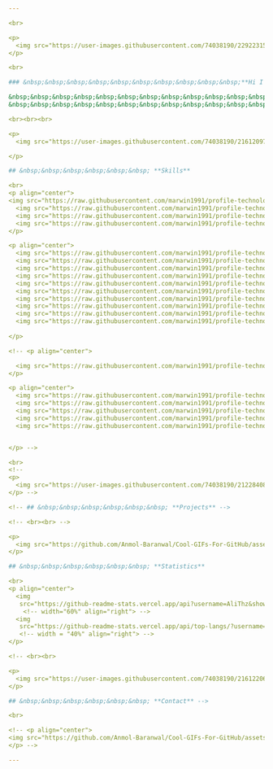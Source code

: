 ```yaml
---

<br>

<p>
  <img src="https://user-images.githubusercontent.com/74038190/229223156-0cbdaba9-3128-4d8e-8719-b6b4cf741b67.gif" width="175" align="right" hspace="60">
</p>

<br>

### &nbsp;&nbsp;&nbsp;&nbsp;&nbsp;&nbsp;&nbsp;&nbsp;&nbsp;&nbsp;**Hi I'm Ali Taherzadeh**

&nbsp;&nbsp;&nbsp;&nbsp;&nbsp;&nbsp;&nbsp;&nbsp;&nbsp;&nbsp;&nbsp;&nbsp; **Computer Science Student**  
&nbsp;&nbsp;&nbsp;&nbsp;&nbsp;&nbsp;&nbsp;&nbsp;&nbsp;&nbsp;&nbsp;&nbsp; Shahid Beheshti University

<br><br><br>

<p>
  <img src="https://user-images.githubusercontent.com/74038190/216120974-24a76b31-7f39-41f1-a38f-b3c1377cc612.png" width="50" align="right" vspace="0" hspace="30">

</p>

## &nbsp;&nbsp;&nbsp;&nbsp;&nbsp;&nbsp; **Skills**

<br>
<p align="center">
<img src="https://raw.githubusercontent.com/marwin1991/profile-technology-icons/refs/heads/main/icons/mssql.png" width="60" align="" vspace="0" hspace="0">
  <img src="https://raw.githubusercontent.com/marwin1991/profile-technology-icons/refs/heads/main/icons/c%23.png" width="60" align="" vspace="0" hspace="0">
  <img src="https://raw.githubusercontent.com/marwin1991/profile-technology-icons/refs/heads/main/icons/_net_core.png" width="60" align="" vspace="0" hspace="0">
  <img src="https://raw.githubusercontent.com/marwin1991/profile-technology-icons/refs/heads/main/icons/react.png" width="60" align="" vspace="0" hspace="0">
</p>

<p align="center">
  <img src="https://raw.githubusercontent.com/marwin1991/profile-technology-icons/refs/heads/main/icons/c++.png" width="50" align="" vspace="0" hspace="0">
  <img src="https://raw.githubusercontent.com/marwin1991/profile-technology-icons/refs/heads/main/icons/python.png" width="50" align="" vspace="0" hspace="0">
  <img src="https://raw.githubusercontent.com/marwin1991/profile-technology-icons/refs/heads/main/icons/postgresql.png" width="50" align="" vspace="0" hspace="0">
  <img src="https://raw.githubusercontent.com/marwin1991/profile-technology-icons/refs/heads/main/icons/java.png" width="50" align="" vspace="0" hspace="0">
  <img src="https://raw.githubusercontent.com/marwin1991/profile-technology-icons/refs/heads/main/icons/postman.png" width="50" align="" vspace="0" hspace="0">
  <img src="https://raw.githubusercontent.com/marwin1991/profile-technology-icons/refs/heads/main/icons/html.png" width="50" align="" vspace="0" hspace="0">
  <img src="https://raw.githubusercontent.com/marwin1991/profile-technology-icons/refs/heads/main/icons/css.png" width="50" align="" vspace="0" hspace="0">
  <img src="https://raw.githubusercontent.com/marwin1991/profile-technology-icons/refs/heads/main/icons/bootstrap.png" width="50" align="" vspace="0" hspace="0">
  <img src="https://raw.githubusercontent.com/marwin1991/profile-technology-icons/refs/heads/main/icons/javascript.png" width="48" align="" vspace="0" hspace="0">
  <img src="https://raw.githubusercontent.com/marwin1991/profile-technology-icons/refs/heads/main/icons/typescript.png" width="50" align="" vspace="0" hspace="0">
  
</p>

<!-- <p align="center">

  <img src="https://raw.githubusercontent.com/marwin1991/profile-technology-icons/refs/heads/main/icons/_net_core.png" width="50" align="" vspace="0" hspace="0">
</p>

<p align="center">
  <img src="https://raw.githubusercontent.com/marwin1991/profile-technology-icons/refs/heads/main/icons/git.png" width="50" align="" vspace="0" hspace="0">
  <img src="https://raw.githubusercontent.com/marwin1991/profile-technology-icons/refs/heads/main/icons/github.png" width="50" align="" vspace="0" hspace="0">
  <img src="https://raw.githubusercontent.com/marwin1991/profile-technology-icons/refs/heads/main/icons/gitlab.png" width="50" align="" vspace="0" hspace="0">
  <img src="https://raw.githubusercontent.com/marwin1991/profile-technology-icons/refs/heads/main/icons/intellij.png" width="50" align="" vspace="0" hspace="0">
  <img src="https://raw.githubusercontent.com/marwin1991/profile-technology-icons/refs/heads/main/icons/visual_studio_code.png" width="50" align="" vspace="0" hspace="0">


</p> -->

<br>
<!-- 
<p>
  <img src="https://user-images.githubusercontent.com/74038190/212284087-bbe7e430-757e-4901-90bf-4cd2ce3e1852.gif" width="35" align="right" vspace="0" hspace="30">
</p> -->

<!-- ## &nbsp;&nbsp;&nbsp;&nbsp;&nbsp;&nbsp; **Projects** -->

<!-- <br><br> -->

<p>
  <img src="https://github.com/Anmol-Baranwal/Cool-GIFs-For-GitHub/assets/74038190/0b335028-1d3d-4ee5-b5b3-a373d499be7e" width="60" align="right" vspace="0" hspace="20">
</p>

## &nbsp;&nbsp;&nbsp;&nbsp;&nbsp;&nbsp; **Statistics**

<br>
<p align="center">
  <img
   src="https://github-readme-stats.vercel.app/api?username=AliThz&show_icons=true&theme=dark#gh-dark-mode-only">
    <!-- width="60%" align="right"> -->
  <img
   src="https://github-readme-stats.vercel.app/api/top-langs/?username=ALiThz&layout=donut&theme=dark" >
   <!-- width = "40%" align="right"> -->
</p>

<!-- <br><br>

<p>
  <img src="https://user-images.githubusercontent.com/74038190/216122065-2f028bae-25d6-4a3c-bc9f-175394ed5011.png" width="45" align="right" vspace="0" hspace="20">
</p>

## &nbsp;&nbsp;&nbsp;&nbsp;&nbsp;&nbsp; **Contact** -->

<br>

<!-- <p align="center">
<img src="https://github.com/Anmol-Baranwal/Cool-GIFs-For-GitHub/assets/74038190/0c7eb6ed-663b-4ce4-bfbd-18239a38ba1b" width="70%">
</p> -->

---
```


